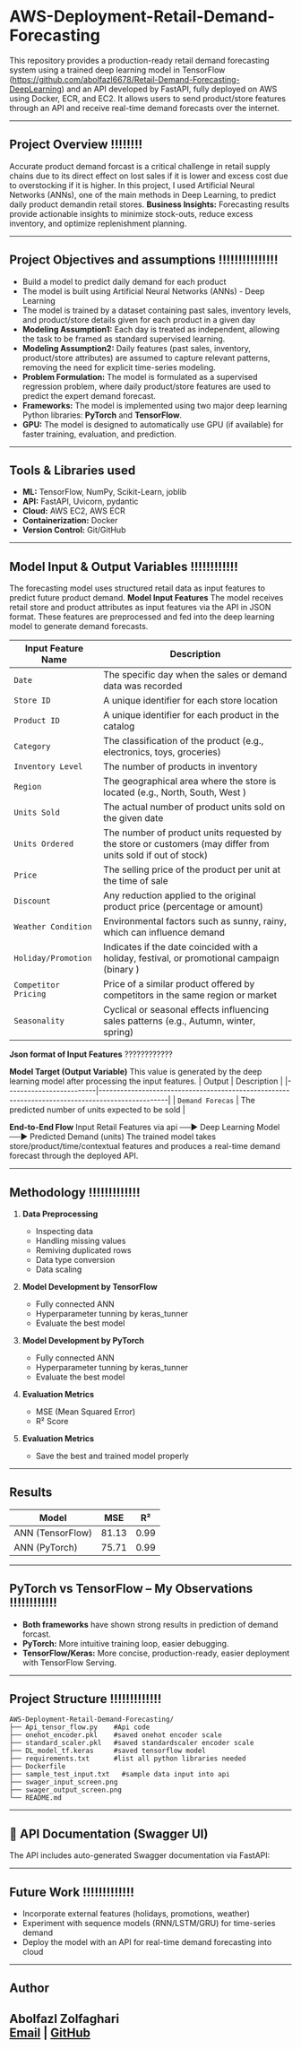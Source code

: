 # AWS-Deployment-Retail-Demand-Forecasting
This repository provides a production-ready retail demand forecasting system using a trained deep learning model in TensorFlow (https://github.com/abolfazl6678/Retail-Demand-Forecasting-DeepLearning) and an API developed by FastAPI, fully deployed on AWS using Docker, ECR, and EC2.
It allows users to send product/store features through an API and receive real-time demand forecasts over the internet.

---

## Project Overview !!!!!!!!
Accurate  product demand forcast is a critical challenge in retail supply chains due to its direct effect on lost sales if it is lower and excess cost due to overstocking if it is higher. In this project, I used  Artificial Neural Networks (ANNs), one of the main methods in Deep Learning, to predict daily product demandin retail stores.
**Business Insights:** Forecasting results provide actionable insights to minimize stock-outs, reduce excess inventory, and optimize replenishment planning.

---
## Project Objectives and assumptions !!!!!!!!!!!!!!!

- Build a model to predict daily demand for each product 
- The model is built using Artificial Neural Networks (ANNs) - Deep Learning
- The model is trained by a dataset containing past sales, inventory levels, and product/store details given for each product in a given day
- **Modeling Assumption1:** Each day is treated as independent, allowing the task to be framed as standard supervised learning.
- **Modeling Assumption2:** Daily features (past sales, inventory, product/store attributes) are assumed to capture relevant patterns, removing the need for explicit time-series modeling.
- **Problem Formulation:** The model is formulated as a supervised regression problem, where daily product/store features are used to predict the expert demand forecast.
- **Frameworks:** The model is implemented using two major deep learning Python libraries: **PyTorch** and **TensorFlow**.
- **GPU:** The model is designed to automatically use GPU (if available) for faster training, evaluation, and prediction.
---
## Tools & Libraries used
- **ML:** TensorFlow, NumPy, Scikit-Learn, joblib
- **API:** FastAPI, Uvicorn, pydantic
- **Cloud:** AWS EC2, AWS ECR
- **Containerization:** Docker
- **Version Control:** Git/GitHub
---
## Model Input & Output Variables !!!!!!!!!!!!
The forecasting model uses structured retail data as input features to predict future product demand.
**Model Input Features**
The model receives retail store and product attributes as input features via the API in JSON format. These features are preprocessed and fed into the deep learning model to generate demand forecasts.

| Input Feature Name      | Description                                                                                                 |
|-------------------------|-------------------------------------------------------------------------------------------------------------|
| `Date`                  | The specific day when the sales or demand data was recorded                                                 |
| `Store ID`              | A unique identifier for each store location                                                                 |
| `Product ID`            | A unique identifier for each product in the catalog                                                         |
| `Category`              | The classification of the product (e.g., electronics, toys, groceries)                                      |
| `Inventory Level`       | The number of products in inventory                                                                         |
| `Region`                | The geographical area where the store is located (e.g., North, South, West )                                |
| `Units Sold`            | The actual number of product units sold on the given date                                                   |
| `Units Ordered`         | The number of product units requested by the store or customers (may differ from units sold if out of stock)|
| `Price`                 | The selling price of the product per unit at the time of sale                                               |
| `Discount`              | Any reduction applied to the original product price (percentage or amount)                                  |
| `Weather Condition`     | Environmental factors such as sunny, rainy, which can influence demand                                      |
| `Holiday/Promotion`     | Indicates if the date coincided with a holiday, festival, or promotional campaign (binary )                 |
| `Competitor Pricing`    | Price of a similar product offered by competitors in the same region or market                              |
| `Seasonality`           | Cyclical or seasonal effects influencing sales patterns (e.g., Autumn, winter, spring)                      |

**Json format of Input Features** ????????????


**Model Target (Output Variable)**
This value is generated by the deep learning model after processing the input features.
| Output      | Description                                                                                                 |
|-------------------------|-------------------------------------------------------------------------------------------------|
| `Demand Forecas`        | The predicted number of units expected to be sold                                               |

**End-to-End Flow**
Input Retail Features via api  ──►  Deep Learning Model  ──► Predicted Demand (units)
The trained model takes store/product/time/contextual features and produces a real-time demand forecast through the deployed API.




---
## Methodology !!!!!!!!!!!!!
1. **Data Preprocessing**  
   - Inspecting data
   - Handling missing values
   - Remiving duplicated rows
   - Data type conversion
   - Data scaling
     
2. **Model Development by TensorFlow**  
   - Fully connected ANN
   - Hyperparameter tunning by keras_tunner
   - Evaluate the best model
3. **Model Development by PyTorch**
   - Fully connected ANN
   - Hyperparameter tunning by keras_tunner
   - Evaluate the best model
4. **Evaluation Metrics** 
   - MSE (Mean Squared Error)  
   - R² Score
5. **Evaluation Metrics**
   - Save the best and trained model properly
---
## Results 
| Model                 |  MSE    |   R²    |
|-----------------------|---------|---------|
| ANN (TensorFlow)      |  81.13  |  0.99   |
| ANN (PyTorch)         |  75.71  |  0.99   |

---
## PyTorch vs TensorFlow – My Observations !!!!!!!!!!!!
- **Both frameworks** have shown strong results in prediction of demand forcast.
- **PyTorch:** More intuitive training loop, easier debugging.  
- **TensorFlow/Keras:** More concise, production-ready, easier deployment with TensorFlow Serving. 
---
## Project Structure !!!!!!!!!!!!!
```
AWS-Deployment-Retail-Demand-Forecasting/
├── Api_tensor_flow.py    #Api code
├── onehot_encoder.pkl    #saved onehot encoder scale
├── standard_scaler.pkl   #saved standardscaler encoder scale
├── DL_model_tf.keras     #saved tensorflow model
├── requirements.txt      #list all python libraries needed
├── Dockerfile
├── sample_test_input.txt   #sample data input into api
├── swager_input_screen.png
├── swager_output_screen.png
└── README.md

```
---
## 📖 API Documentation (Swagger UI)
The API includes auto-generated Swagger documentation via FastAPI:




---
## Future Work !!!!!!!!!!!!!
- Incorporate external features (holidays, promotions, weather)  
- Experiment with sequence models (RNN/LSTM/GRU) for time-series demand  
- Deploy the model with an API for real-time demand forecasting into cloud
---

## Author
**Abolfazl Zolfaghari**  
[Email](ab.zolfaghari.abbasghaleh) | [GitHub](https://github.com/abolfazl6678)
---
